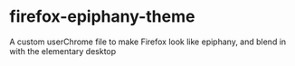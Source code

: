# firefox-epiphany-theme
A custom userChrome file to make Firefox look like epiphany, and blend in with the elementary desktop
